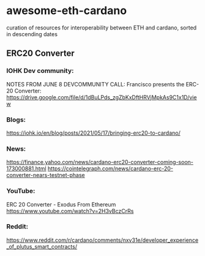 # awesome-eth-cardano
curation of resources for interoperability between ETH and cardano, sorted in descending dates

## ERC20 Converter
### IOHK Dev community:  
NOTES FROM JUNE 8 DEVCOMMUNITY CALL: Francisco presents the ERC-20 Converter: https://drive.google.com/file/d/1dBuLPds_zgZbKxDftHRVjMpkAs9C1x1D/view

### Blogs:  
https://iohk.io/en/blog/posts/2021/05/17/bringing-erc20-to-cardano/

### News:  
https://finance.yahoo.com/news/cardano-erc20-converter-coming-soon-173000881.html
https://cointelegraph.com/news/cardano-erc-20-converter-nears-testnet-phase

### YouTube:  
ERC 20 Converter - Exodus From Ethereum https://www.youtube.com/watch?v=2H3vBczCrRs

### Reddit:  
https://www.reddit.com/r/cardano/comments/nxv31e/developer_experience_of_plutus_smart_contracts/
